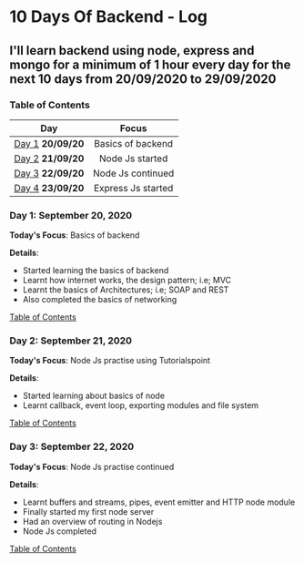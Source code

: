 # 10 Days Of Backend - Log

## I'll learn backend using node, express and mongo for a minimum of 1 hour every day for the next 10 days from 20/09/2020 to 29/09/2020

<a name="toc"></a>

### Table of Contents

|             Day              |       Focus        |
| :--------------------------: | :----------------: |
| [Day 1](#day-1) **20/09/20** | Basics of backend  |
| [Day 2](#day-2) **21/09/20** |  Node Js started   |
| [Day 3](#day-3) **22/09/20** | Node Js continued  |
| [Day 4](#day-4) **23/09/20** | Express Js started |

<a name="day-1"></a>

### Day 1: September 20, 2020

**Today's Focus**: Basics of backend

**Details**:

- Started learning the basics of backend
- Learnt how internet works, the design pattern; i.e; MVC
- Learnt the basics of Architectures; i.e; SOAP and REST
- Also completed the basics of networking

[Table of Contents](#toc)

<a name="day-2"></a>

### Day 2: September 21, 2020

**Today's Focus**: Node Js practise using Tutorialspoint

**Details**:

- Started learning about basics of node
- Learnt callback, event loop, exporting modules and file system

[Table of Contents](#toc)

<a name="day-3"></a>

### Day 3: September 22, 2020

**Today's Focus**: Node Js practise continued

**Details**:

- Learnt buffers and streams, pipes, event emitter and HTTP node module
- Finally started my first node server
- Had an overview of routing in Nodejs
- Node Js completed

[Table of Contents](#toc)
